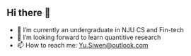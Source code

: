 ## Hi there 👋

- 🔭 I’m currently an undergraduate in NJU CS and Fin-tech
- 🌱 I’m looking forward to learn quantitive research
- 📫 How to reach me: Yu.Siwen@outlook.com
